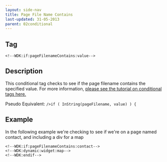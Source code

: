 ```yaml
---
layout: side-nav
title: Page File Name Contains
last-updated: 31-05-2013
parent: 02conditional
---
```



## Tag

``<!--WDK:if:pageFilenameContains:value-->``

## Description
This conditional tag checks to see if the page filename contains the specified value.
For more information, [please see the tutorial on conditional tags here.](/pages/tutorials/12conditional-tags.html)

Pseudo Equivalent:
`/>if ( InString(pageFilename, value) ) {`

## Example
In the following example we're checking to see if we're on a page named contact, and including a div for a map

~~~
<!--WDK:if:pageFilenameContains:contact-->
<!--WDK:dynamic:widget:map-->
<!--WDK:endif-->
~~~